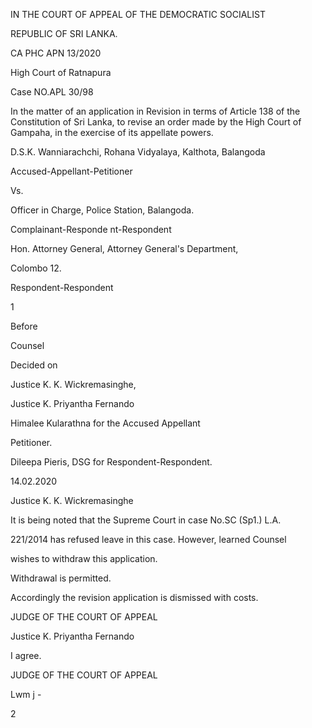 IN THE COURT OF APPEAL OF THE DEMOCRATIC SOCIALIST

REPUBLIC OF SRI LANKA.

CA PHC APN 13/2020

High Court of Ratnapura

Case NO.APL 30/98

In the matter of an application in Revision in terms of Article 138 of the Constitution of Sri Lanka, to revise an order made by the High Court of Gampaha, in the exercise of its appellate powers.

D.S.K. Wanniarachchi, Rohana Vidyalaya, Kalthota, Balangoda

Accused-Appellant-Petitioner

Vs.

Officer in Charge, Police Station, Balangoda.

Complainant-Responde nt-Respondent

Hon. Attorney General, Attorney General's Department,

Colombo 12.

Respondent-Respondent

1

Before

Counsel

Decided on

Justice K. K. Wickremasinghe,

Justice K. Priyantha Fernando

Himalee Kularathna for the Accused Appellant

Petitioner.

Dileepa Pieris, DSG for Respondent-Respondent.

14.02.2020

Justice K. K. Wickremasinghe

It is being noted that the Supreme Court in case No.SC (Sp1.) L.A.

221/2014 has refused leave in this case. However, learned Counsel

wishes to withdraw this application.

Withdrawal is permitted.

Accordingly the revision application is dismissed with costs.

JUDGE OF THE COURT OF APPEAL

Justice K. Priyantha Fernando

I agree.

JUDGE OF THE COURT OF APPEAL

Lwm j -

2